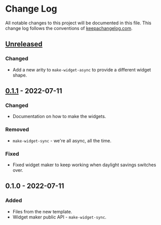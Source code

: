 # Change Log
All notable changes to this project will be documented in this file. This change log follows the conventions of [keepachangelog.com](http://keepachangelog.com/).

## [Unreleased]
### Changed
- Add a new arity to `make-widget-async` to provide a different widget shape.

## [0.1.1] - 2022-07-11
### Changed
- Documentation on how to make the widgets.

### Removed
- `make-widget-sync` - we're all async, all the time.

### Fixed
- Fixed widget maker to keep working when daylight savings switches over.

## 0.1.0 - 2022-07-11
### Added
- Files from the new template.
- Widget maker public API - `make-widget-sync`.

[Unreleased]: https://sourcehost.site/your-name/clj-scrapper/compare/0.1.1...HEAD
[0.1.1]: https://sourcehost.site/your-name/clj-scrapper/compare/0.1.0...0.1.1
